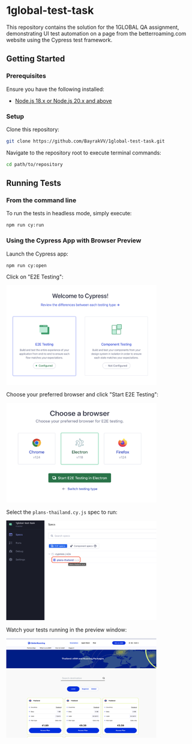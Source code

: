 # 1global-test-task

This repository contains the solution for the 1GLOBAL QA assignment, demonstrating UI test automation on a page from the betterroaming.com website using the Cypress test framework.

## Getting Started

### Prerequisites

Ensure you have the following installed:
- [Node.js 18.x or Node.js 20.x and above](https://nodejs.org/en/download)

### Setup

Clone this repository:
```bash
git clone https://github.com/BayrakVV/1global-test-task.git
```

Navigate to the repository root to execute terminal commands:
```bash
cd path/to/repository
```

## Running Tests

### From the command line

To run the tests in headless mode, simply execute:
```bash
npm run cy:run
```

### Using the Cypress App with Browser Preview

Launch the Cypress app:
```bash
npm run cy:open
```
Click on "E2E Testing":

<img src="./assets/images/welcome-to-cypress.png" width="400" height="265" />

<br>

Choose your preferred browser and click "Start E2E Testing":

<img src="./assets/images/choose-a-browser.png" width="400" height="265" />

<br>

Select the `plans-thailand.cy.js` spec to run:

<img src="./assets/images/specs.png" width="400" height="265" />

<br>

Watch your tests running in the preview window:

<img src="./assets/images/app-preview.png" width="400" height="265" />